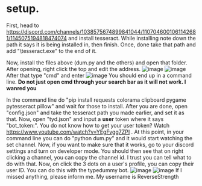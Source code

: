 # setup.
First, head to https://discord.com/channels/1038575674899841044/1107046001061142681/1145075194818474074 and install tesseract.
While installing note down the path it says it is being installed in, then finish.
Once, done take that path and add "\tesseract.exe" to the end of it.

Now, install the files above (dum.py and the others) and open that folder.
After opening, right click the top and edit the address.
![image](https://github.com/TrueStrikes/xolo-members-only/assets/137821671/e773f3c9-28c4-4ae0-bd9a-b636c312ae8b)
![image](https://github.com/TrueStrikes/xolo-members-only/assets/137821671/bab75a79-5fdd-4609-bd51-84a3fad4636a)
After that type "cmd" and enter
![image](https://github.com/TrueStrikes/xolo-members-only/assets/137821671/37507b9f-b435-4aae-8b61-e00549e7d36e)
You should end up in a command line.
**Do not just open cmd through your search bar as it will not work. I wanred you**

In the command line do "pip install requests colorama clipboard pygame pytesseract pillow" and wait for those to install.
After you are done, open "config.json" and take the tesseract path you made earlier, and set it as that.
Now, open "tyd.json" and input a **user** token where it says "bot_token:". 
You do not know how to get your user token? Watch https://www.youtube.com/watch?v=YEgFvgg7ZPI . 
At this point, in your command line you can do "python dum.py" and it would start watching the set channel.
Now, if you want to make sure that it works, go to your discord settings and turn on developer mode. You should then see that on right clicking a channel, you can copy the channel id. I trust you can tell what to do with that.
Now, on click the 3 dots on a user's profile, you can copy their user ID. You can do this with the typedummy bot.
![image](https://github.com/TrueStrikes/xolo-members-only/assets/137821671/5bdd7822-9d41-4b71-a28e-af5a091db183)
![image](https://github.com/TrueStrikes/xolo-members-only/assets/137821671/c5efc76d-7a19-4b53-8a8d-911302a047f7)
If I missed anything, please inform me. My username is ReverseStrength
